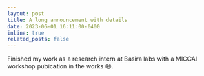 ```yaml
---
layout: post
title: A long announcement with details
date: 2023-06-01 16:11:00-0400
inline: true
related_posts: false
---
```


Finished my work as a research intern at Basira labs with a MICCAI workshop pubication in the works 😄.